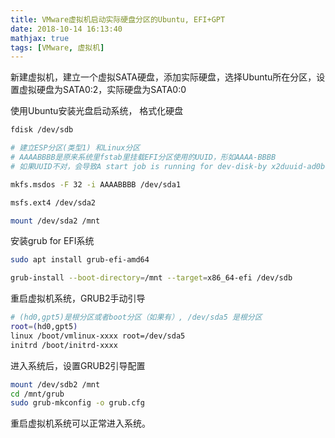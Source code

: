 ```yaml
---
title: VMware虚拟机启动实际硬盘分区的Ubuntu, EFI+GPT
date: 2018-10-14 16:13:40
mathjax: true
tags: [VMware, 虚拟机]
---
```



新建虚拟机，建立一个虚拟SATA硬盘，添加实际硬盘，选择Ubuntu所在分区，设置虚拟硬盘为SATA0:2，实际硬盘为SATA0:0

使用Ubuntu安装光盘启动系统， 格式化硬盘

```sh
fdisk /dev/sdb

# 建立ESP分区(类型1) 和Linux分区
# AAAABBBB是原来系统里fstab里挂载EFI分区使用的UUID，形如AAAA-BBBB
# 如果UUID不对，会导致A start job is running for dev-disk-by x2duuid-ad0b043b\x2d404c… .device (7s / 1min 30s)之类的错误。

mkfs.msdos -F 32 -i AAAABBBB /dev/sda1

msfs.ext4 /dev/sda2

mount /dev/sda2 /mnt

```

安装grub for EFI系统

```sh
sudo apt install grub-efi-amd64

grub-install --boot-directory=/mnt --target=x86_64-efi /dev/sdb

```


重启虚拟机系统，GRUB2手动引导

```sh
# (hd0,gpt5)是根分区或者boot分区（如果有）, /dev/sda5 是根分区
root=(hd0,gpt5)
linux /boot/vmlinux-xxxx root=/dev/sda5
initrd /boot/initrd-xxxx
```

进入系统后，设置GRUB2引导配置

```sh
mount /dev/sdb2 /mnt
cd /mnt/grub
sudo grub-mkconfig -o grub.cfg
```

重启虚拟机系统可以正常进入系统。



